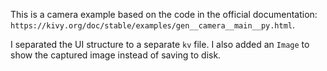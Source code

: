 This is a camera example based on the code in the official documentation:
`https://kivy.org/doc/stable/examples/gen__camera__main__py.html`.

I separated the UI structure to a separate `kv` file.
I also added an `Image` to show the captured image instead of saving to disk.